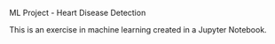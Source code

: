 ML Project - Heart Disease Detection

This is an exercise in machine learning created in a Jupyter Notebook. 
